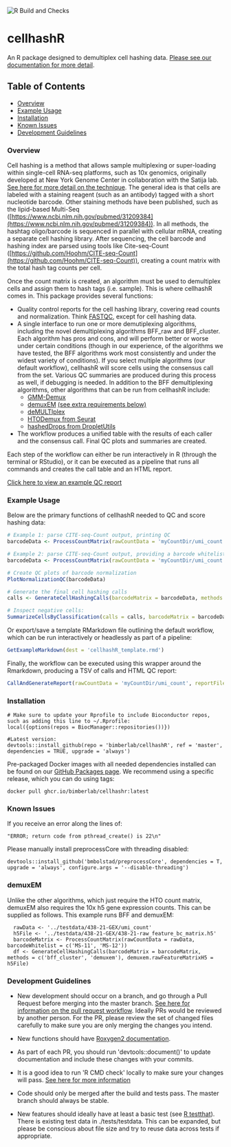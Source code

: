 ![R Build and Checks](https://github.com/BimberLab/cellhashR/workflows/R%20Build%20and%20Checks/badge.svg)

# cellhashR
An R package designed to demultiplex cell hashing data. [Please see our documentation for more detail](https://bimberlab.github.io/cellhashR/).

## Table of Contents
* [Overview](#overview)
* [Example Usage](#example)
* [Installation](#installation)
* [Known Issues](#issues)
* [Development Guidelines](#developers)


### <a name = "overview">Overview</a>

Cell hashing is a method that allows sample multiplexing or super-loading within single-cell RNA-seq platforms, such as 10x genomics, originally developed at New York Genome Center in collaboration with the Satija lab. [See here for more detail on the technique](https://cite-seq.com/cell-hashing/). The general idea is that cells are labeled with a staining reagent (such as an antibody) tagged with a short nucleotide barcode. Other staining methods have been published, such as the lipid-based Multi-Seq ([https://www.ncbi.nlm.nih.gov/pubmed/31209384](https://www.ncbi.nlm.nih.gov/pubmed/31209384)).  In all methods, the hashtag oligo/barcode is sequenced in parallel with cellular mRNA, creating a separate cell hashing library. After sequencing, the cell barcode and hashing index are parsed using tools like Cite-seq-Count ([https://github.com/Hoohm/CITE-seq-Count](https://github.com/Hoohm/CITE-seq-Count)), creating a count matrix with the total hash tag counts per cell. 

Once the count matrix is created, an algorithm must be used to demultiplex cells and assign them to hash tags (i.e. sample). This is where cellhashR comes in. This package provides several functions:
- Quality control reports for the cell hashing library, covering read counts and normalization. Think [FASTQC](https://www.bioinformatics.babraham.ac.uk/projects/fastqc/), except for cell hashing data.
- A single interface to run one or more demutiplexing algorithms, including the novel demultiplexing algorithms BFF_raw and BFF_cluster.  Each algorithm has pros and cons, and will perform better or worse under certain conditions (though in our experience, of the algorithms we have tested, the BFF algorithms work most consistently and under the widest variety of conditions). If you select multiple algorithms (our default workflow), cellhashR will score cells using the consensus call from the set. Various QC summaries are produced during this process as well, if debugging is needed.  In addition to the BFF demultiplexing algorithms, other algorithms that can be run from cellhashR include:
    - [GMM-Demux](https://github.com/CHPGenetics/GMM-Demux)
    - [demuxEM](https://github.com/klarman-cell-observatory/demuxEM) [(see extra requirements below)](#demuxEM)
    - [deMULTIplex](https://github.com/chris-mcginnis-ucsf/MULTI-seq)
    - [HTODemux from Seurat](https://satijalab.org/seurat/v3.1/hashing_vignette.html)
    - [hashedDrops from DropletUtils](https://github.com/MarioniLab/DropletUtils)
- The workflow produces a unified table with the results of each caller and the consensus call. Final QC plots and summaries are created. 

Each step of the workflow can either be run interactively in R (through the terminal or RStudio), or it can be executed as a pipeline that runs all commands and creates the call table and an HTML report. 

[Click here to view an example QC report](https://bimberlab.github.io/cellhashR/articles/V01-QC-example.html)

### <a name="example">Example Usage</a>

Below are the primary functions of cellhashR needed to QC and score hashing data:
```r
# Example 1: parse CITE-seq-Count output, printing QC
barcodeData <- ProcessCountMatrix(rawCountData = 'myCountDir/umi_count', minCountPerCell = 5)

# Example 2: parse CITE-seq-Count output, providing a barcode whitelist. 
barcodeData <- ProcessCountMatrix(rawCountData = 'myCountDir/umi_count', minCountPerCell = 5, barcodeWhitelist = c('HTO-1', 'HTO-2', 'HTO-3', 'HTO-4', 'HTO-6'))

# Create QC plots of barcode normalization
PlotNormalizationQC(barcodeData)

# Generate the final cell hashing calls
calls <- GenerateCellHashingCalls(barcodeMatrix = barcodeData, methods = c('multiseq', 'htodemux'))

# Inspect negative cells:
SummarizeCellsByClassification(calls = calls, barcodeMatrix = barcodeData)


```

Or export/save a template RMarkdown file outlining the default workflow, which can be run interactively or headlessly as part of a pipeline:
 
```r
GetExampleMarkdown(dest = 'cellhashR_template.rmd')
```

Finally, the workflow can be executed using this wrapper around the Rmarkdown, producing a TSV of calls and HTML QC report:
 
```r
CallAndGenerateReport(rawCountData = 'myCountDir/umi_count', reportFile = 'report.html', callFile = 'calls.txt', barcodeWhitelist = c('HTO-1', 'HTO-2', 'HTO-3'), title = 'Cell Hashing For Experiment 1')
```
### <a name="installation">Installation</a>

```{r}
# Make sure to update your Rprofile to include Bioconductor repos, such as adding this line to ~/.Rprofile:
local({options(repos = BiocManager::repositories())})

#Latest version:
devtools::install_github(repo = 'bimberlab/cellhashR', ref = 'master', dependencies = TRUE, upgrade = 'always')
```
    
Pre-packaged Docker images with all needed dependencies installed can be found on our [GitHub Packages page](https://github.com/orgs/BimberLab/packages/container/package/cellhashr). We recommend using a specific release, which you can do using tags:    

```
docker pull ghcr.io/bimberlab/cellhashr:latest
```

### <a name="issues">Known Issues</a>

If you receive an error along the lines of:
```
"ERROR; return code from pthread_create() is 22\n"
```
Please manually install preprocessCore with threading disabled:
```
devtools::install_github('bmbolstad/preprocessCore', dependencies = T, upgrade = 'always', configure.args = '--disable-threading')
```


### <a name="demuxEM">demuxEM</a>

Unlike the other algorithms, which just require the HTO count matrix, demuxEM also requires the 10x h5 gene expression counts. This can be supplied as follows. This example runs BFF and demuxEM:
```
  rawData <- '../testdata/438-21-GEX/umi_count'
  h5File <- '../testdata/438-21-GEX/438-21-raw_feature_bc_matrix.h5'
  barcodeMatrix <- ProcessCountMatrix(rawCountData = rawData, barcodeWhitelist = c('MS-11', 'MS-12'))
  df <- GenerateCellHashingCalls(barcodeMatrix = barcodeMatrix, methods = c('bff_cluster', 'demuxem'), demuxem.rawFeatureMatrixH5 = h5File)
```

### <a name="developers">Development Guidelines</a>

* New development should occur on a branch, and go through a Pull Request before merging into the master branch.  [See here for information on the pull request workflow](https://guides.github.com/introduction/flow/).  Ideally PRs would be reviewed by another person.  For the PR, please review the set of changed files carefully to make sure you are only merging the changes you intend.   

* New functions should have [Roxygen2 documentation](https://kbroman.org/pkg_primer/pages/docs.html).

* As part of each PR, you should run 'devtools::document()' to update documentation and include these changes with your commits.

* It is a good idea to run 'R CMD check' locally to make sure your changes will pass.  [See here for more information](http://r-pkgs.had.co.nz/check.html)

* Code should only be merged after the build and tests pass.  The master branch should always be stable.

* New features should ideally have at least a basic test (see [R testthat](http://r-pkgs.had.co.nz/tests.html)).  There is existing test data in ./tests/testdata.  This can be expanded, but please be conscious about file size and try to reuse data across tests if appropriate.


